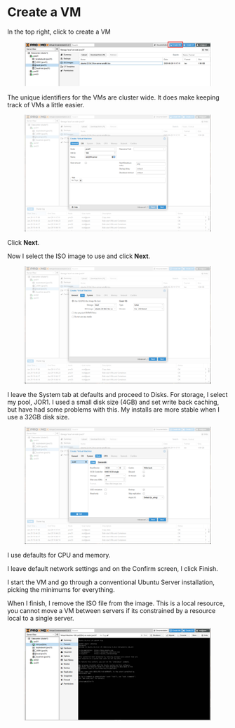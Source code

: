 # Create a VM

In the top right, click to create a VM

<figure><img src="../../.gitbook/assets/Screenshot 2025-06-29 112208.png" alt=""><figcaption></figcaption></figure>

The unique identifiers for the VMs are cluster wide. It does make keeping track of VMs a little easier.

<figure><img src="../../.gitbook/assets/Screenshot 2025-06-29 112457.png" alt=""><figcaption></figcaption></figure>

Click **Next**.

Now I select the ISO image to use and click **Next**.

<figure><img src="../../.gitbook/assets/Screenshot 2025-06-29 112638.png" alt=""><figcaption></figcaption></figure>

I leave the System tab at defaults and proceed to Disks. For storage, I select my pool, JOR1. I used a small disk size (4GB) and set write back caching, but have had some problems with this. My installs are more stable when I use a 32GB disk size.

<figure><img src="../../.gitbook/assets/Screenshot 2025-06-29 113125.png" alt=""><figcaption></figcaption></figure>

I use defaults for CPU and memory.

I leave default network settings and on the Confirm screen, I click Finish.

I start the VM and go through a conventional Ubuntu Server installation, picking the minimums for everything.

When I finish, I remove the ISO file from the image. This is a local resource, you cannot move a VM between servers if its constrained by a resource local to a single server.&#x20;

<figure><img src="../../.gitbook/assets/Screenshot 2025-06-29 131039.png" alt=""><figcaption></figcaption></figure>
